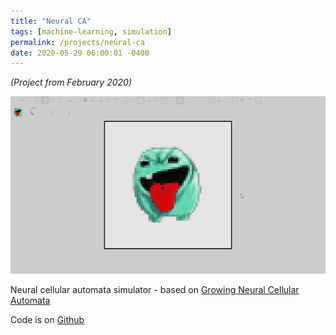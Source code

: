 ```yaml
---
title: "Neural CA"
tags: [machine-learning, simulation]
permalink: /projects/neural-ca
date: 2020-05-29 06:00:01 -0400
---
```


*(Project from February 2020)*

<a href="https://github.com/parameterized/neural-ca" target="_blank">![](/img/projects/neural-ca.gif)</a>

Neural cellular automata simulator - based on [Growing Neural Cellular Automata](https://distill.pub/2020/growing-ca/)

Code is on [Github](https://github.com/parameterized/neural-ca)
